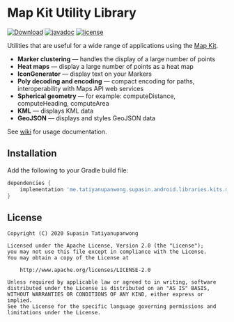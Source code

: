 # Map Kit Utility Library

[![Download](https://api.bintray.com/packages/supasintatiyanupanwong/android.libraries.kits.maps/maps-utils/images/download.svg)](https://bintray.com/supasintatiyanupanwong/android.libraries.kits.maps/maps-utils/_latestVersion)
[![javadoc](https://javadoc.io/badge2/me.tatiyanupanwong.supasin.android.libraries.kits.maps/maps-utils/javadoc.svg)](https://javadoc.io/doc/me.tatiyanupanwong.supasin.android.libraries.kits.maps/maps-utils)
[![license](https://img.shields.io/github/license/SupasinTatiyanupanwong/map-kit-android-utils.svg)](https://www.apache.org/licenses/LICENSE-2.0)

Utilities that are useful for a wide range of applications using the [Map Kit](https://github.com/SupasinTatiyanupanwong/map-kit-android).

- **Marker clustering** — handles the display of a large number of points
- **Heat maps** — display a large number of points as a heat map
- **IconGenerator** — display text on your Markers
- **Poly decoding and encoding** — compact encoding for paths, interoperability with Maps API web services
- **Spherical geometry** — for example: computeDistance, computeHeading, computeArea
- **KML** — displays KML data
- **GeoJSON** — displays and styles GeoJSON data

See [wiki](https://github.com/SupasinTatiyanupanwong/map-kit-android-utils/wiki) for usage documentation.

## Installation

Add the following to your Gradle build file:

```groovy
dependencies {
    implementation 'me.tatiyanupanwong.supasin.android.libraries.kits.maps:maps-utils:1.0.0'
}  
```

## License

```
Copyright (C) 2020 Supasin Tatiyanupanwong

Licensed under the Apache License, Version 2.0 (the "License");
you may not use this file except in compliance with the License.
You may obtain a copy of the License at

    http://www.apache.org/licenses/LICENSE-2.0

Unless required by applicable law or agreed to in writing, software
distributed under the License is distributed on an "AS IS" BASIS,
WITHOUT WARRANTIES OR CONDITIONS OF ANY KIND, either express or implied.
See the License for the specific language governing permissions and
limitations under the License.
```
